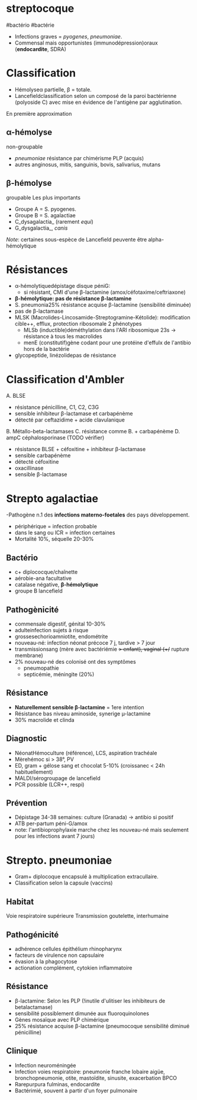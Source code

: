 # streptocoque
#bactério #bactérie 


- Infections graves = _pyogenes_, _pneumoniae_. 
- Commensal mais opportunistes (immunodépression)oraux (**endocardite**, SDRA) 


# Classification


- Hémolyseα partielle, β = totale. 
- Lancefieldclassification selon un composé de la paroi bactérienne (polyoside C) avec mise en évidence de l'antigène par agglutination. 

En première approximation


## α-hémolyse


non-groupable 

- _pneumoniae_ résistance par chimérisme PLP (acquis) 
- autres anginosus, mitis, sanguinis, bovis, salivarius, mutans 


## β-hémolyse


 groupable Les plus importants 

- Groupe A = S. pyogenes. 
- Groupe B = S. agalactiae 
- C_dysagalactia_ (rarement _equi_) 
- G_dysgalactia_, _canis_ 

_Note_: certaines sous-espèce de Lancefield peuvente être alpha-hémolytique 


# Résistances


- α-hémolytiquedépistage disque péniG: 
    - si résistant, CMI d'une β-lactamine (amox/céfotaxime/ceftriaxone) 
- **β-hémolytique: pas de résistance β-lactamine** 
- S. pneumonia25% résistance acquise β-lactamine (sensibilité diminuée) 
- pas de β-lactamase 
- MLSK (Macrolides-Lincosamide-Streptogramine-Kétolide): modification cible++, efflux, protection ribosomale
  2 phénotypes 
    - MLSb (inductible)déméthylation dans l'ARI ribosomique 23s -> résistance à tous les macrolides 
    - menE (constitutif)gène codant pour une protéine d'effulx de l'antibio hors de la bactérie 
- glycopeptide, linézolidepas de résistance 


# Classification d'Ambler


A. BLSE 

- résistance pénicilline, C1, C2, C3G 
- sensible inhibiteur β-lactamase et carbapénème 
- détecté par ceftazidime + acide clavulanique 

B. Métallo-beta-lactamases
C. résistance comme B. + carbapénème
D. ampC céphalosporinase (TODO vérifier) 

- résistance BLSE + céfoxitine + inhibiteur β-lactamase 
- sensible carbapénème 
- détecté céfoxitine 
- oxacillinase 
- sensible β-lactamase 


# Strepto agalactiae


-Pathogène n.1 des **infections materno-foetales** des pays développement. 

- périphérique = infection probable 
- dans le sang ou lCR = infection certaines 
- Mortalité 10%, séquelle 20-30% 


## Bactério


- c+ diplococque/chaînette 
- aérobie-ana facultative 
- catalase négative, **β-hémolytique** 
- groupe B lancefield 


## Pathogènicité


- commensale digestif, génital 10-30% 
- adulteinfection sujets à risque 
- grossesechorioamniotite, endométrite 
- nouveau-né: infection néonat précoce 7 j, tardive > 7 jour 
- transmissionsang (mère avec bactériémie ~~> enfant), vaginal (+/~~
  rupture membrane) 
- 2% nouveau-né des colonisé ont des symptômes 
    - pneumopathie 
    - septicémie, méningite (20%) 


## Résistance


- **Naturellement sensible β-lactamine** = 1ere intention 
- Résistance bas niveau aminoside, synerige µ-lactamine 
- 30% macrolide et clinda 


## Diagnostic


- NéonatHémoculture (référence), LCS, aspiration trachéale 
- Mèrehémoc si > 38°, PV 
- ED, gram + gélose sang et chocolat 5-10% (croissanec < 24h habituellement) 
- MALDI/sérogroupage de lancefield 
- PCR possible (LCR++, respi) 


## Prévention


- Dépistage 34-38 semaines: culture (Granada) -> antibio si positif 
- ATB per-partum péni-G/amox 
- note: l'antibioprophylaxie marche chez les nouveau-né mais
  seulement pour les infections avant 7 jours) 


# Strepto. pneumoniae


- Gram+ diplocoque encapsulé à multiplication extracullaire. 
- Classification selon la capsule (vaccins) 


## Habitat


Voie respiratoire supérieure Transmission goutelette, interhumaine 


## Pathogénicité


- adhérence cellules épithélium rhinopharynx 
- facteurs de virulence non capsulaire 
- évasion à la phagocytose 
- actionation complément, cytokien inflammatoire 


## Résistance


- β-lactamine: Selon les PLP (!inutile d'ulitiser les inhibiteurs de betalactamase) 
- sensibilité possiblement dimunée aux fluoroquinolones 
- Gènes mosaïque avec PLP chimérique 
- 25% résistance acquise β-lactamine (pneumocoque sensibilité diminué pénicilline) 


## Clinique


- Infection neuroméningée 
- Infection voies respiratoire: pneumonie franche lobaire aigüe,
  bronchopneumonie, otite, mastoïdite, sinusite, exacerbation BPCO 
- Rarepurpura fulminas, endocardite 
- Bactérimié, souvent à partir d'un foyer pulmonaire 

